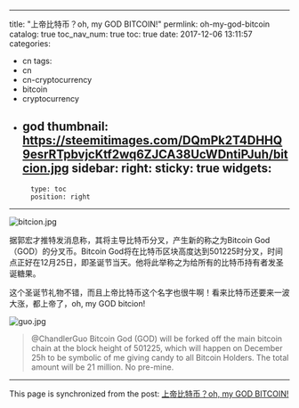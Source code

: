 
---
title: "上帝比特币？oh, my GOD BITCOIN!"
permlink: oh-my-god-bitcoin
catalog: true
toc_nav_num: true
toc: true
date: 2017-12-06 13:11:57
categories:
- cn
tags:
- cn
- cn-cryptocurrency
- bitcoin
- cryptocurrency
- god
thumbnail: https://steemitimages.com/DQmPk2T4DHHQ9esrRTpbvjcKtf2wq6ZJCA38UcWDntiPJuh/bitcion.jpg
sidebar:
    right:
        sticky: true
widgets:
    -
        type: toc
        position: right
---


![bitcion.jpg](https://steemitimages.com/DQmPk2T4DHHQ9esrRTpbvjcKtf2wq6ZJCA38UcWDntiPJuh/bitcion.jpg)

据郭宏才推特发消息称，其将主导比特币分叉，产生新的称之为Bitcoin God（GOD）的分叉币。Bitcoin God将在比特币区块高度达到501225时分叉，时间点正好在12月25日，即圣诞节当天。他将此举称之为给所有的比特币持有者发圣诞糖果。

这个圣诞节礼物不错，而且上帝比特币这个名字也很牛啊！看来比特币还要来一波大涨，都上帝了，oh, my GOD bitcion!

![guo.jpg](https://steemitimages.com/DQmf9VrNp3Ag3mAzPtN46BJZa1xw5zsnFXnWWtZWut2Pijn/guo.jpg)

> @ChandlerGuo  Bitcoin God (GOD) will be forked off the main bitcoin chain at the block height of 501225, which will happen on December 25h to be symbolic of me giving candy to all Bitcoin Holders. The total amount will be 21 million. No pre-mine.

- - -

This page is synchronized from the post: [上帝比特币？oh, my GOD BITCOIN!](https://steemit.com/@lemooljiang/oh-my-god-bitcoin)
